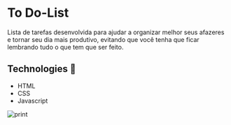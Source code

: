 # To Do-List

Lista de tarefas desenvolvida para ajudar a organizar melhor seus afazeres e tornar seu dia mais produtivo, evitando que você tenha que ficar lembrando tudo o que tem que ser feito.

## Technologies 🚀
- HTML
- CSS
- Javascript

![print](https://user-images.githubusercontent.com/58784661/88466367-ff823000-cea1-11ea-9a7a-782bb0cb1ac9.JPG)
